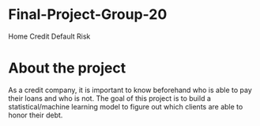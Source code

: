 # Final-Project-Group-20
Home Credit Default Risk

# About the project
As a credit company, it is important to know beforehand who is able to pay their loans and who is not. The goal of this project is to build a statistical/machine learning model to figure out which clients are able to honor their debt.
